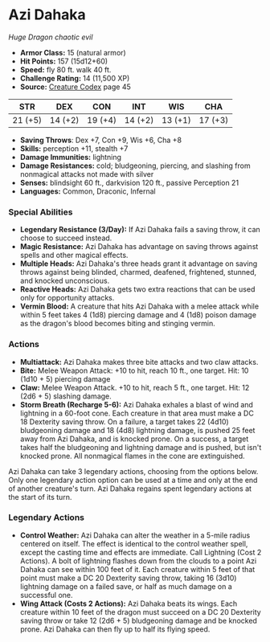 # Azi Dahaka

*Huge* *Dragon* *chaotic evil*

- **Armor Class:** 15 (natural armor)
- **Hit Points:** 157 (15d12+60)
- **Speed:** fly 80 ft. walk 40 ft.
- **Challenge Rating:** 14 (11,500 XP)
- **Source:** [Creature Codex](https://koboldpress.com/kpstore/product/creature-codex-for-5th-edition-dnd) page 45

| STR | DEX | CON | INT | WIS | CHA |
| --- | --- | --- | --- | --- | --- |
| 21 (+5) | 14 (+2) | 19 (+4) | 14 (+2) | 13 (+1) | 17 (+3) |

- **Saving Throws**: Dex +7, Con +9, Wis +6, Cha +8
- **Skills:** perception +11, stealth +7
- **Damage Immunities:** lightning
- **Damage Resistances:** cold; bludgeoning, piercing, and slashing from nonmagical attacks not made with silver
- **Senses:** blindsight 60 ft., darkvision 120 ft., passive Perception 21
- **Languages:** Common, Draconic, Infernal

### Special Abilities

- **Legendary Resistance (3/Day):** If Azi Dahaka fails a saving throw, it can choose to succeed instead.
- **Magic Resistance:** Azi Dahaka has advantage on saving throws against spells and other magical effects.
- **Multiple Heads:** Azi Dahaka's three heads grant it advantage on saving throws against being blinded, charmed, deafened, frightened, stunned, and knocked unconscious.
- **Reactive Heads:** Azi Dahaka gets two extra reactions that can be used only for opportunity attacks.
- **Vermin Blood:** A creature that hits Azi Dahaka with a melee attack while within 5 feet takes 4 (1d8) piercing damage and 4 (1d8) poison damage as the dragon's blood becomes biting and stinging vermin.

### Actions

- **Multiattack:** Azi Dahaka makes three bite attacks and two claw attacks.
- **Bite:** Melee Weapon Attack: +10 to hit, reach 10 ft., one target. Hit: 10 (1d10 + 5) piercing damage
- **Claw:** Melee Weapon Attack. +10 to hit, reach 5 ft., one target. Hit: 12 (2d6 + 5) slashing damage.
- **Storm Breath (Recharge 5-6):** Azi Dahaka exhales a blast of wind and lightning in a 60-foot cone. Each creature in that area must make a DC 18 Dexterity saving throw. On a failure, a target takes 22 (4d10) bludgeoning damage and 18 (4d8) lightning damage, is pushed 25 feet away from Azi Dahaka, and is knocked prone. On a success, a target takes half the bludgeoning and lightning damage and is pushed, but isn't knocked prone. All nonmagical flames in the cone are extinguished.

Azi Dahaka can take 3 legendary actions, choosing from the options below. Only one legendary action option can be used at a time and only at the end of another creature's turn. Azi Dahaka regains spent legendary actions at the start of its turn.

### Legendary Actions

- **Control Weather:** Azi Dahaka can alter the weather in a 5-mile radius centered on itself. The effect is identical to the control weather spell, except the casting time and effects are immediate. Call Lightning (Cost 2 Actions). A bolt of lightning flashes down from the clouds to a point Azi Dahaka can see within 100 feet of it. Each creature within 5 feet of that point must make a DC 20 Dexterity saving throw, taking 16 (3d10) lightning damage on a failed save, or half as much damage on a successful one.
- **Wing Attack (Costs 2 Actions):** Azi Dahaka beats its wings. Each creature within 10 feet of the dragon must succeed on a DC 20 Dexterity saving throw or take 12 (2d6 + 5) bludgeoning damage and be knocked prone. Azi Dahaka can then fly up to half its flying speed.
